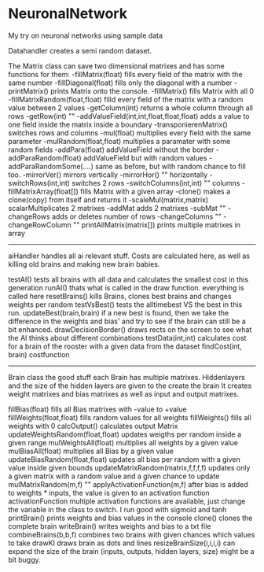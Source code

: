 # NeuronalNetwork
My try on neuronal networks using sample data

Datahandler creates a semi random dataset. 

The Matrix class can save two dimensional matrixes and has some functions for them:
-fillMatrix(float)              fills every field of the matrix with the same number
-fillDiagonal(float)            fills only the diagonal with a number
-printMatrix()                  prints Matrix onto the console.
-fillMatrix()                   fills Matrix with all 0
-fillMatrixRandom(float,float)  filld every field of the matrix with a random value between 2 values
-getColumn(int)                 returns a whole column through all rows
-getRow(int)                    ""
-addValueField(int,int,float,float,float)  adds a value to one field inside the matrix inside a boundary
-transponierenMatrix()          switches rows and columns
-mul(float)                     multiplies every field with the same parameter
-mulRandom(float,float)         multiplies a paramater with some random fields
-addPara(float)                 addValueField without the border
-addParaRandom(float)           addValueField but with random values
-addParaRandomSome(....)        same as before, but with random chance to fill too.
-mirrorVer()                    mirrors vertically
-mirrorHor()                    "" horizontally
-switchRows(int,int)            switches 2 rows
-switchColumns(int,int)         "" columns
-fillMatrixArray(float[])       fills Matrix with a given array
-clone()                        makes a clone(copy) from itself and returns it
-scaleMul(matrix,matrix)        scalarMultiplicates 2 matrixes
-addMat                         adds 2 matrixes
-subMat                         ""
-changeRows                     adds or deletes number of rows
-changeColumns                  ""
-changeRowColumn                ""
printAllMatrix(matrix[])        prints multiple matrixes in array

----------------------------------------------------------------------------------------------------------------------------------------------

aiHandler
handles all ai relevant stuff. 
Costs are calculated here, as well as killing old brains and making new brain babies.

testAI()                        tests all brains with all data and calculates the smallest cost in this generation
runAI()                         thats what is called in the draw function. everything is called here
resetBrains()                   kills Brains, clones best brains and changes weights per random
testVsBest()                    tests the alltimebest VS the best in this run. 
updateBest(brain,brain)         if a new best is found, then we take the difference in the weights and bias' and try to see if the brain can still be a bit enhanced.
drawDecisionBorder()            draws rects on the screen to see what the AI thinks about different combinations
testData(int,int)               calculates cost for a brain of the rooster with a given data from the dataset
findCost(int, brain)            costfunction




----------------------------------------------------------------------------------------------------------------------------------------------
Brain class the good stuff
each Brain has multiple matrixes.
Hiddenlayers and the size of the hidden layers are given to the create the brain
It creates weight matrixes and bias matrixes as well as input and output matrixes.

fillBias(float)                fills all Bias matrixes with -value to +value
fillWeights(float,float)       fills random values for all weights
fillWeights()                  fills all weights with 0
calcOutput()                   calculates output Matrix
updateWeightsRandom(float,float)  updates weigths per random inside a given range
mulWeightsAll(float)           multiplies all weights by a given value
mulBiasAll(float)              multiplies all Bias by a given value
updateBiasRandom(float,float)  updates all bias per random with a given value inside given bounds
updateMatrixRandom(matrix,f,f,f,f)  updates only a given matrix with a random value and a given chance to update
mulMatrixRandom(m,f)           ""
applyActivationFunction(m,f)  after bias is added to weights * inputs, the value is given to an activation function
activationFunction            multiple activation functions are available, just change the variable in the class to switch. I run good with sigmoid and tanh
printBrain()                  prints weights and bias values in the console
clone()                       clones the complete brain
writeBrain()                  writes weights and bias to a txt file
combineBrains(b,b,f)          combines two brains with given chances which values to take
drawKI                        draws brain as dots and lines
resizeBrainSize(i,i,i,i)      can expand the size of the brain (inputs, outputs, hidden layers, size) might be a bit buggy.
